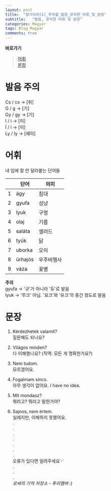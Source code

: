 ```yaml
---
layout: post
title:  "헝가리어(1)_주의할_발음_유익한_어휘_및_문장"
subtitle:   "발음, 유익한 어휘 및 문장"
categories: Magyar
tags: Blog Magyar   
comments: true
---
```



**바로가기**          
>[어휘](#어휘)          
[문장](#문장)     



# 발음 주의         
       
Cs / cs -> [취]         
G / g -> [기]           
Gy / gy -> [기]          
I / i -> [이]           
Í / í -> [이]          
Ly / ly -> [에이]            



# 어휘     

내 입에 잘 안 달라붙는 단어들     

|  | **단어** | **의미** |         
| ------ | ------ | ------ |     
|1|ágy|침대|       
|2|gyufa| 성냥|          
|3|lyuk| 구멍|          
|4|olaj| 기름|        
|5|saláta| 샐러드|        
|6|tyúk| 닭|         
|7|uborka| 오이|       
|8|ürhajós| 우주비행사|     
|9|váza| 꽃병|          


**주의**       
gyufa -> '규'가 아니라 '듀'로 발음          
lyuk -> '루크' 아님. '요크'와 '유크'의 중간 정도로 발음            




# 문장     

1. Kérdezhetek valamit?       
질문해도 되나요?       

2. Világos minden?        
다 이해했나요? (직역: 모든 게 명확한가요?)       

3. Nem tudom.    
모르겠어요.     

4. Fogalmam sincs.  
아무 생각이 없어요. I have no idea.     

5. Mit mondasz?       
뭐라고? 뭐라고 말한거야?          

6. Sajnos, nem értem.     
실례지만, 이해하지 못했어요.            
.         
.         
.         
.         
.         
.       
.        
오류가 있다면 알려주세요˙ᵕ˙       
.       
.       
.       
_로싸의 기억 저장소 - 투리멤버 :)_
